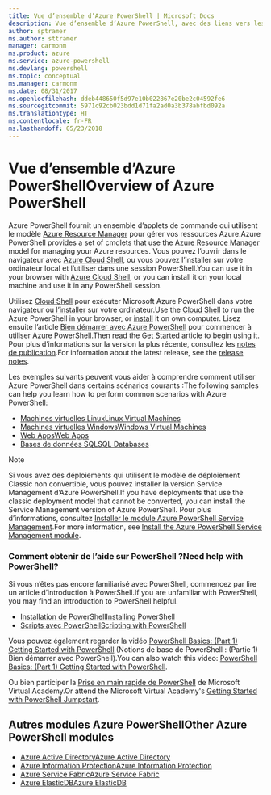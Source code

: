 ```yaml
---
title: Vue d’ensemble d’Azure PowerShell | Microsoft Docs
description: Vue d’ensemble d’Azure PowerShell, avec des liens vers les procédures d’installation et de configuration.
author: sptramer
ms.author: sttramer
manager: carmonm
ms.product: azure
ms.service: azure-powershell
ms.devlang: powershell
ms.topic: conceptual
ms.manager: carmonm
ms.date: 08/31/2017
ms.openlocfilehash: ddeb448650f5d97e10b022867e20be2c04592fe6
ms.sourcegitcommit: 5971c92cb023bdd1d71fa2ad0a3b378abfbd092a
ms.translationtype: HT
ms.contentlocale: fr-FR
ms.lasthandoff: 05/23/2018
---
```

# <a name="overview-of-azure-powershell"></a><span data-ttu-id="6f355-103">Vue d’ensemble d’Azure PowerShell</span><span class="sxs-lookup"><span data-stu-id="6f355-103">Overview of Azure PowerShell</span></span>

<span data-ttu-id="6f355-104">Azure PowerShell fournit un ensemble d’applets de commande qui utilisent le modèle [Azure Resource Manager](/azure/azure-resource-manager/resource-group-overview) pour gérer vos ressources Azure.</span><span class="sxs-lookup"><span data-stu-id="6f355-104">Azure PowerShell provides a set of cmdlets that use the [Azure Resource Manager](/azure/azure-resource-manager/resource-group-overview) model for managing your Azure resources.</span></span> <span data-ttu-id="6f355-105">Vous pouvez l’ouvrir dans le navigateur avec [Azure Cloud Shell](/azure/cloud-shell/overview), ou vous pouvez l’installer sur votre ordinateur local et l’utiliser dans une session PowerShell.</span><span class="sxs-lookup"><span data-stu-id="6f355-105">You can use it in your browser with [Azure Cloud Shell](/azure/cloud-shell/overview), or you can install it on your local machine and use it in any PowerShell session.</span></span>

<span data-ttu-id="6f355-106">Utilisez [Cloud Shell](/azure/cloud-shell/overview) pour exécuter Microsoft Azure PowerShell dans votre navigateur ou [l’installer](install-azurerm-ps.md) sur votre ordinateur.</span><span class="sxs-lookup"><span data-stu-id="6f355-106">Use the [Cloud Shell](/azure/cloud-shell/overview) to run the Azure PowerShell in your browser, or [install](install-azurerm-ps.md) it on own computer.</span></span> <span data-ttu-id="6f355-107">Lisez ensuite l’article [Bien démarrer avec Azure PowerShell](get-started-azureps.md) pour commencer à utiliser Azure PowerShell.</span><span class="sxs-lookup"><span data-stu-id="6f355-107">Then read the [Get Started](get-started-azureps.md) article to begin using it.</span></span> <span data-ttu-id="6f355-108">Pour plus d’informations sur la version la plus récente, consultez les [notes de publication](release-notes-azureps.md).</span><span class="sxs-lookup"><span data-stu-id="6f355-108">For information about the latest release, see the [release notes](release-notes-azureps.md).</span></span>

<span data-ttu-id="6f355-109">Les exemples suivants peuvent vous aider à comprendre comment utiliser Azure PowerShell dans certains scénarios courants :</span><span class="sxs-lookup"><span data-stu-id="6f355-109">The following samples can help you learn how to perform common scenarios with Azure PowerShell:</span></span>

* [<span data-ttu-id="6f355-110">Machines virtuelles Linux</span><span class="sxs-lookup"><span data-stu-id="6f355-110">Linux Virtual Machines</span></span>](/azure/virtual-machines/virtual-machines-linux-powershell-samples?toc=/powershell/azure/toc.json)
* [<span data-ttu-id="6f355-111">Machines virtuelles Windows</span><span class="sxs-lookup"><span data-stu-id="6f355-111">Windows Virtual Machines</span></span>](/azure/virtual-machines/virtual-machines-windows-powershell-samples?toc=/powershell/azure/toc.json)
* [<span data-ttu-id="6f355-112">Web Apps</span><span class="sxs-lookup"><span data-stu-id="6f355-112">Web Apps</span></span>](/azure/app-service-web/app-service-powershell-samples?toc=/powershell/azure/toc.json)
* [<span data-ttu-id="6f355-113">Bases de données SQL</span><span class="sxs-lookup"><span data-stu-id="6f355-113">SQL Databases</span></span>](/azure/sql-database/sql-database-powershell-samples?toc=/powershell/azure/toc.json)

> [!NOTE]
> <span data-ttu-id="6f355-114">Si vous avez des déploiements qui utilisent le modèle de déploiement Classic non convertible, vous pouvez installer la version Service Management d’Azure PowerShell.</span><span class="sxs-lookup"><span data-stu-id="6f355-114">If you have deployments that use the classic deployment model that cannot be converted, you can install the Service Management version of Azure PowerShell.</span></span> <span data-ttu-id="6f355-115">Pour plus d’informations, consultez [Installer le module Azure PowerShell Service Management](/powershell/azure/servicemanagement/install-azure-ps).</span><span class="sxs-lookup"><span data-stu-id="6f355-115">For more information, see [Install the Azure PowerShell Service Management module](/powershell/azure/servicemanagement/install-azure-ps).</span></span>


### <a name="need-help-with-powershell"></a><span data-ttu-id="6f355-116">Comment obtenir de l’aide sur PowerShell ?</span><span class="sxs-lookup"><span data-stu-id="6f355-116">Need help with PowerShell?</span></span>

<span data-ttu-id="6f355-117">Si vous n’êtes pas encore familiarisé avec PowerShell, commencez par lire un article d’introduction à PowerShell.</span><span class="sxs-lookup"><span data-stu-id="6f355-117">If you are unfamiliar with PowerShell, you may find an introduction to PowerShell helpful.</span></span>

* [<span data-ttu-id="6f355-118">Installation de PowerShell</span><span class="sxs-lookup"><span data-stu-id="6f355-118">Installing PowerShell</span></span>](/powershell/scripting/installing-windows-powershell)
* [<span data-ttu-id="6f355-119">Scripts avec PowerShell</span><span class="sxs-lookup"><span data-stu-id="6f355-119">Scripting with PowerShell</span></span>](/powershell/scripting/scripting-with-windows-powershell)

<span data-ttu-id="6f355-120">Vous pouvez également regarder la vidéo [PowerShell Basics: (Part 1) Getting Started with PowerShell](https://channel9.msdn.com/Blogs/Taste-of-Premier/PowerShellBasicsPart1) (Notions de base de PowerShell : (Partie 1) Bien démarrer avec PowerShell).</span><span class="sxs-lookup"><span data-stu-id="6f355-120">You can also watch this video: [PowerShell Basics: (Part 1) Getting Started with PowerShell](https://channel9.msdn.com/Blogs/Taste-of-Premier/PowerShellBasicsPart1).</span></span>

<span data-ttu-id="6f355-121">Ou bien participer la [Prise en main rapide de PowerShell](https://mva.microsoft.com/liveevents/powershell-jumpstart) de Microsoft Virtual Academy.</span><span class="sxs-lookup"><span data-stu-id="6f355-121">Or attend the Microsoft Virtual Academy's [Getting Started with PowerShell Jumpstart](https://mva.microsoft.com/liveevents/powershell-jumpstart).</span></span>

## <a name="other-azure-powershell-modules"></a><span data-ttu-id="6f355-122">Autres modules Azure PowerShell</span><span class="sxs-lookup"><span data-stu-id="6f355-122">Other Azure PowerShell modules</span></span>

* [<span data-ttu-id="6f355-123">Azure Active Directory</span><span class="sxs-lookup"><span data-stu-id="6f355-123">Azure Active Directory</span></span>](/powershell/azure/active-directory/)
* [<span data-ttu-id="6f355-124">Azure Information Protection</span><span class="sxs-lookup"><span data-stu-id="6f355-124">Azure Information Protection</span></span>](/powershell/azure/aip/)
* [<span data-ttu-id="6f355-125">Azure Service Fabric</span><span class="sxs-lookup"><span data-stu-id="6f355-125">Azure Service Fabric</span></span>](/powershell/azure/service-fabric/)
* [<span data-ttu-id="6f355-126">Azure ElasticDB</span><span class="sxs-lookup"><span data-stu-id="6f355-126">Azure ElasticDB</span></span>](/powershell/azure/elasticdbjobs/)
